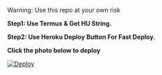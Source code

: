 Warning: Use this repo at your own risk

**Step1: Use Termux & Get HU String.**

**Step2: Use Heroku Deploy Button For Fast Deploy.**


**Click the photo below to deploy**

[![Deploy](https://telegra.ph/file/b14a1e8b5698e0b3e933b.jpg)](https://heroku.com/deploy)


